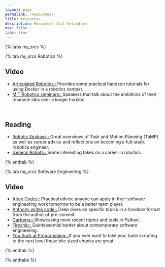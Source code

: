 ```yaml
---
layout: page
permalink: /resources/
title: resources
description: Resources that helped me.
nav: false
tabs: true
---
```


{% tabs my_srcs %}

{% tab my_srcs Robotics %}

## Video
- [Articulated Robotics:: ](https://www.youtube.com/@ArticulatedRobotics) Provides some practical handson tutorials for using Docker in a robotics context.
- [MIT Robotics seminars:: ](https://www.youtube.com/@MITRoboticsSeminar) Speakers that talk about the ambitions of their research labs over a longer horizon.

<!-- [key enablers in robotics](https://www.youtube.com/@leggedrobots6779/videos) -->
<br>

## Reading
- [Robotic Seabass:: ](https://roboticseabass.com/) Great overviews of Task and Motion Planning (TaMP) as well as career advice and reflections on becoming a full-stack robotics engineer.
- [General Robots:: ](https://generalrobots.substack.com/) Some interesting takes on a career in robotics.

{% endtab %}

{% tab my_srcs Software Engineering %}

## Video
- [Arjan Codes:: ](https://www.youtube.com/@ArjanCodes) Practical advice anyone can apply in their software engineering work tomorrow to be a better team player.
- [Anthony writes code:: ](https://www.youtube.com/@anthonywritescode) Deep dives on specific topics in a handson format from the author of pre-commit.
- [Carberra:: ](https://www.youtube.com/@Carberra) Showcasing more recent topics and tools in Python.
- [Fireship:: ](https://www.youtube.com/@Fireship) Quintessential banter about contemporary software engineering.
- [You Suck at Programming:: ](https://www.youtube.com/@yousuckatprogramming/videos) If you ever want to take your bash scripting to the next level these bite sized chunks are great.

{% endtab %}

{% endtabs %}